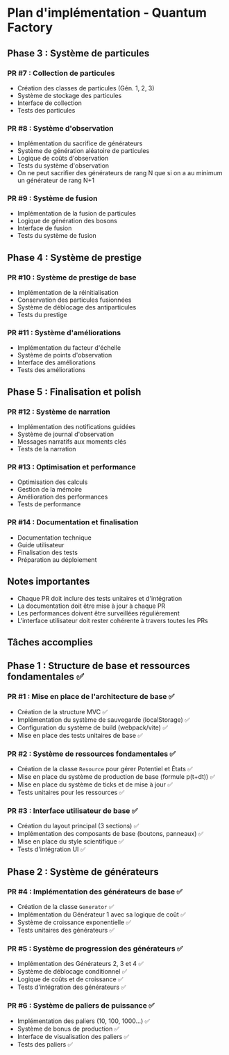 # Plan d'implémentation - Quantum Factory



## Phase 3 : Système de particules

### PR #7 : Collection de particules
- Création des classes de particules (Gén. 1, 2, 3)
- Système de stockage des particules
- Interface de collection
- Tests des particules

### PR #8 : Système d'observation
- Implémentation du sacrifice de générateurs
- Système de génération aléatoire de particules
- Logique de coûts d'observation
- Tests du système d'observation
- On ne peut sacrifier des générateurs de rang N que si on a au minimum un générateur de rang N+1

### PR #9 : Système de fusion
- Implémentation de la fusion de particules
- Logique de génération des bosons
- Interface de fusion
- Tests du système de fusion

## Phase 4 : Système de prestige

### PR #10 : Système de prestige de base
- Implémentation de la réinitialisation
- Conservation des particules fusionnées
- Système de déblocage des antiparticules
- Tests du prestige

### PR #11 : Système d'améliorations
- Implémentation du facteur d'échelle
- Système de points d'observation
- Interface des améliorations
- Tests des améliorations

## Phase 5 : Finalisation et polish

### PR #12 : Système de narration
- Implémentation des notifications guidées
- Système de journal d'observation
- Messages narratifs aux moments clés
- Tests de la narration

### PR #13 : Optimisation et performance
- Optimisation des calculs
- Gestion de la mémoire
- Amélioration des performances
- Tests de performance

### PR #14 : Documentation et finalisation
- Documentation technique
- Guide utilisateur
- Finalisation des tests
- Préparation au déploiement

## Notes importantes
- Chaque PR doit inclure des tests unitaires et d'intégration
- La documentation doit être mise à jour à chaque PR
- Les performances doivent être surveillées régulièrement
- L'interface utilisateur doit rester cohérente à travers toutes les PRs 

## Tâches accomplies

## Phase 1 : Structure de base et ressources fondamentales ✅

### PR #1 : Mise en place de l'architecture de base ✅
- Création de la structure MVC ✅
- Implémentation du système de sauvegarde (localStorage) ✅
- Configuration du système de build (webpack/vite) ✅
- Mise en place des tests unitaires de base ✅ 

### PR #2 : Système de ressources fondamentales ✅
- Création de la classe `Resource` pour gérer Potentiel et États ✅
- Mise en place du système de production de base (formule p(t+dt)) ✅
- Mise en place du système de ticks et de mise à jour ✅
- Tests unitaires pour les ressources ✅

### PR #3 : Interface utilisateur de base ✅
- Création du layout principal (3 sections) ✅
- Implémentation des composants de base (boutons, panneaux) ✅
- Mise en place du style scientifique ✅
- Tests d'intégration UI ✅

## Phase 2 : Système de générateurs

### PR #4 : Implémentation des générateurs de base ✅
- Création de la classe `Generator` ✅
- Implémentation du Générateur 1 avec sa logique de coût ✅
- Système de croissance exponentielle ✅
- Tests unitaires des générateurs ✅

### PR #5 : Système de progression des générateurs ✅
- Implémentation des Générateurs 2, 3 et 4 ✅
- Système de déblocage conditionnel ✅
- Logique de coûts et de croissance ✅
- Tests d'intégration des générateurs ✅

### PR #6 : Système de paliers de puissance ✅
- Implémentation des paliers (10, 100, 1000...) ✅
- Système de bonus de production ✅
- Interface de visualisation des paliers ✅
- Tests des paliers ✅